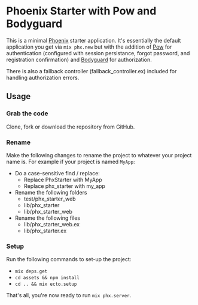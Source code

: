 # Phoenix Starter with Pow and Bodyguard

This is a minimal [Phoenix](https://phoenixframework.org/) starter application.  It's essentially the default application you get via `mix phx.new` but with the addition of [Pow](https://github.com/danschultzer/pow) for authentication (configured with session persistance, forgot password, and registration confirmation) and [Bodyguard](https://github.com/schrockwell/bodyguard) for authorization.

There is also a fallback controller (fallback_controller.ex) included for handling authorization errors.

## Usage

### Grab the code
Clone, fork or download the repository from GitHub.

### Rename
Make the following changes to rename the project to whatever your project name is.  For example if your project is named `MyApp`:

* Do a case-sensitive find / replace:
  * Replace PhxStarter with MyApp
  * Replace phx_starter with my_app
* Rename the following folders
  * test/phx\_starter_web
  * lib/phx_starter
  * lib/phx\_starter_web
* Rename the following files
  * lib/phx\_starter_web.ex
  * lib/phx_starter.ex

### Setup
Run the following commands to set-up the project:

* `mix deps.get`
* `cd assets && npm install`
* `cd .. && mix ecto.setup`

That's all, you're now ready to run `mix phx.server`.
